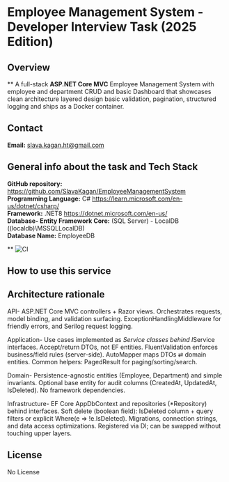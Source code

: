 # Employee Management System - Developer Interview Task (2025 Edition)

## Overview

** A full-stack **ASP.NET Core MVC** Employee Management System with employee and department CRUD and basic Dashboard that showcases clean architecture layered design basic validation, pagination, structured logging and ships as a Docker container.

## Contact

**Email:** <slava.kagan.ht@gmail.com>

## General info about the task and Tech Stack

**GitHub repository:** https://github.com/SlavaKagan/EmployeeManagementSystem <br />
**Programming Language:** C# <https://learn.microsoft.com/en-us/dotnet/csharp/> <br />
**Framework:** .NET8 <https://dotnet.microsoft.com/en-us/> <br />
**Database- Entity Framework Core:** (SQL Server) - LocalDB ((localdb)\MSSQLLocalDB) <br />
**Database Name:**  EmployeeDB <br />

** ![CI](https://github.com/<your-username>/<repo-name>/actions/workflows/ci.yml/badge.svg)

## How to use this service

## Architecture rationale

API-
ASP.NET Core MVC controllers + Razor views.
Orchestrates requests, model binding, and validation surfacing.
ExceptionHandlingMiddleware for friendly errors, and Serilog request logging.

Application-
Use cases implemented as *Service classes behind I*Service interfaces.
Accept/return DTOs, not EF entities.
FluentValidation enforces business/field rules (server-side).
AutoMapper maps DTOs ⇄ domain entities.
Common helpers: PagedResult<T> for paging/sorting/search.

Domain-
Persistence-agnostic entities (Employee, Department) and simple invariants.
Optional base entity for audit columns (CreatedAt, UpdatedAt, IsDeleted).
No framework dependencies.

Infrastructure-
EF Core AppDbContext and repositories (*Repository) behind interfaces.
Soft delete (boolean field): IsDeleted column + query filters or explicit Where(e => !e.IsDeleted).
Migrations, connection strings, and data access optimizations.
Registered via DI; can be swapped without touching upper layers.

## License

No License
